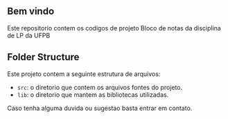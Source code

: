 ## Bem vindo

Este repositorio contem os codigos de projeto Bloco de notas da disciplina de LP da UFPB

## Folder Structure

Este projeto contem a seguinte estrutura de arquivos:

- `src`: o diretorio que contem os arquivos fontes do projeto.
- `lib`: o diretorio que mantem as bibliotecas utilizadas.

Caso tenha alguma duvida ou sugestao basta entrar em contato.

